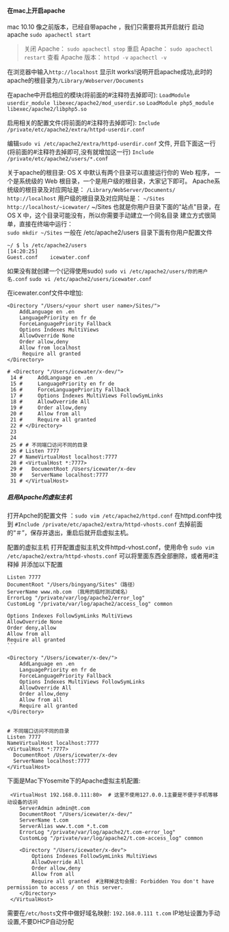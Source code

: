 #### 在mac上开启apache
mac 10.10 像之前版本，已经自带apache ，我们只需要将其开启就行
启动apache
`sudo apachectl start`

>关闭 Apache： 
>   `sudo apachectl stop`
>重启 Apache：
>   `sudo apachectl restart`
>查看 Apache 版本：
>   `httpd -v` `apachectl -v`

在浏览器中输入`http://localhost`
显示It works!说明开启apache成功,此时的apache的根目录为`/Library/Webserver/Documents`

在apache中开启相应的模块(将前面的#注释符去掉即可):
`LoadModule userdir_module libexec/apache2/mod_userdir.so`
`LoadModule php5_module libexec/apache2/libphp5.so`

启用相关的配置文件(将前面的#注释符去掉即可):
`Include /private/etc/apache2/extra/httpd-userdir.conf`

编辑`sudo vi /etc/apache2/extra/httpd-userdir.conf` 文件,
开启下面这一行(将前面的#注释符去掉即可,没有就增加这一行)
`Include /private/etc/apache2/users/*.conf`

关于apache的根目录:
OS X 中默认有两个目录可以直接运行你的 Web 程序，
一个是系统级的 Web 根目录，一个是用户级的根目录，大家记下即可。
Apache系统级的根目录及对应网址是：
`/Library/WebServer/Documents/`  `http://localhost`
用户级的根目录及对应网址是：
`~/Sites`  `http://localhost/~icewater/`
~/Sites 也就是你用户目录下面的"站点"目录，在 OS X 中，这个目录可能没有，所以你需要手动建立一个同名目录
建立方式很简单，直接在终端中运行：       
`sudo mkdir ~/Sites`
一般在 /etc/apache2/users 目录下面有你用户配置文件     
```
~/ $ ls /etc/apache2/users                                                                                                                                      [14:20:25]
Guest.conf    icewater.conf
```
如果没有就创建一个(记得使用sudo)
`sudo vi /etc/apache2/users/你的用户名.conf`
`sudo vi /etc/apache2/users/icewater.conf`

在icewater.conf文件中增加:
```
<Directory "/Users/<your short user name>/Sites/">
    AddLanguage en .en
    LanguagePriority en fr de
    ForceLanguagePriority Fallback
    Options Indexes MultiViews
    AllowOverride None
    Order allow,deny
    Allow from localhost
     Require all granted
</Directory>

# <Directory "/Users/icewater/x-dev/">
 14 #     AddLanguage en .en
 15 #     LanguagePriority en fr de
 16 #     ForceLanguagePriority Fallback
 17 #     Options Indexes MultiViews FollowSymLinks
 18 #     AllowOverride All
 19 #     Order allow,deny
 20 #     Allow from all
 21 #     Require all granted
 22 # </Directory>
 23
 24
 25 # # 不同端口访问不同的目录
 26 # Listen 7777
 27 # NameVirtualHost localhost:7777
 28 # <VirtualHost *:7777>
 29 #   DocumentRoot /Users/icewater/x-dev
 30 #   ServerName localhost:7777
 31 # </VirtualHost>
```


##### 启用Apache的虚拟主机
打开Apche的配置文件 ：`sudo vim /etc/apache2/httpd.conf`
在httpd.conf中找到
`#Include /private/etc/apache2/extra/httpd-vhosts.conf`
去掉前面的“＃”，保存并退出，重启后就开启虚拟主机。

配置的虚拟主机
打开配置虚拟主机文件httpd-vhost.conf，使用命令
`sudo vim /etc/apache2/extra/httpd-vhosts.conf`
可以将里面东西全部删除，或者用#注释掉
并添加以下配置
````
Listen 7777
DocumentRoot "/Users/bingyang/Sites"（路径）
ServerName www.nb.com （我用的临时测试域名）
ErrorLog "/private/var/log/apache2/error_log"
CustomLog "/private/var/log/apache2/access_log" common

Options Indexes FollowSymLinks MultiViews
AllowOverride None
Order deny,allow
Allow from all
Require all granted
```         

````

```
<Directory "/Users/icewater/x-dev/">
    AddLanguage en .en
    LanguagePriority en fr de
    ForceLanguagePriority Fallback
    Options Indexes MultiViews FollowSymLinks
    AllowOverride All
    Order allow,deny
    Allow from all
    Require all granted
</Directory>


# 不同端口访问不同的目录
Listen 7777
NameVirtualHost localhost:7777
<VirtualHost *:7777>
  DocumentRoot /Users/icewater/x-dev
  ServerName localhost:7777
</VirtualHost>
```

下面是Mac下Yosemite下的Apache虚拟主机配置:
```
 <VirtualHost 192.168.0.111:80>  # 这里不使用127.0.0.1主要是不便于手机等移动设备的访问
    ServerAdmin admin@t.com
    DocumentRoot "/Users/icewater/x-dev/"
    ServerName t.com
    ServerAlias www.t.com *.t.com
    ErrorLog "/private/var/log/apache2/t.com-error_log"
    CustomLog "/private/var/log/apache2/t.com-access_log" common
    
    <Directory "/Users/icewater/x-dev">
        Options Indexes FollowSymLinks MultiViews
        AllowOverride All
        Order allow,deny
        Allow from all
        Require all granted  #注释掉这句会报: Forbidden You don't have permission to access / on this server.
    </Directory>
 </VirtualHost>
```
需要在`/etc/hosts`文件中做好域名映射: `192.168.0.111 t.com`
IP地址设置为手动设置,不要DHCP自动分配

